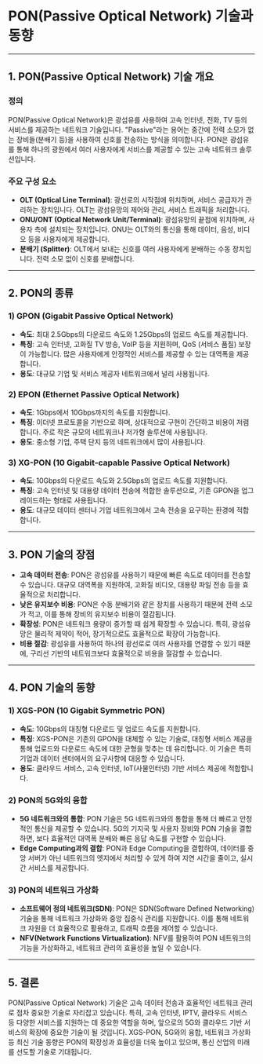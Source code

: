 # PON(Passive Optical Network) 기술과 동향

---

## 1. PON(Passive Optical Network) 기술 개요

### 정의
PON(Passive Optical Network)은 광섬유를 사용하여 고속 인터넷, 전화, TV 등의 서비스를 제공하는 네트워크 기술입니다. "Passive"라는 용어는 중간에 전력 소모가 없는 장비들(분배기 등)을 사용하여 신호를 전송하는 방식을 의미합니다. PON은 광섬유를 통해 하나의 광원에서 여러 사용자에게 서비스를 제공할 수 있는 고속 네트워크 솔루션입니다.

### 주요 구성 요소
- **OLT (Optical Line Terminal)**: 광선로의 시작점에 위치하며, 서비스 공급자가 관리하는 장치입니다. OLT는 광섬유망의 제어와 관리, 서비스 트래픽을 처리합니다.
- **ONU/ONT (Optical Network Unit/Terminal)**: 광섬유망의 끝점에 위치하며, 사용자 측에 설치되는 장치입니다. ONU는 OLT와의 통신을 통해 데이터, 음성, 비디오 등을 사용자에게 제공합니다.
- **분배기 (Splitter)**: OLT에서 보내는 신호를 여러 사용자에게 분배하는 수동 장치입니다. 전력 소모 없이 신호를 분배합니다.

---

## 2. PON의 종류

### 1) GPON (Gigabit Passive Optical Network)
- **속도**: 최대 2.5Gbps의 다운로드 속도와 1.25Gbps의 업로드 속도를 제공합니다.
- **특징**: 고속 인터넷, 고화질 TV 방송, VoIP 등을 지원하며, QoS (서비스 품질) 보장이 가능합니다. 많은 사용자에게 안정적인 서비스를 제공할 수 있는 대역폭을 제공합니다.
- **용도**: 대규모 기업 및 서비스 제공자 네트워크에서 널리 사용됩니다.

### 2) EPON (Ethernet Passive Optical Network)
- **속도**: 1Gbps에서 10Gbps까지의 속도를 지원합니다.
- **특징**: 이더넷 프로토콜을 기반으로 하며, 상대적으로 구현이 간단하고 비용이 저렴합니다. 주로 작은 규모의 네트워크나 저가형 솔루션에 사용됩니다.
- **용도**: 중소형 기업, 주택 단지 등의 네트워크에서 많이 사용됩니다.

### 3) XG-PON (10 Gigabit-capable Passive Optical Network)
- **속도**: 10Gbps의 다운로드 속도와 2.5Gbps의 업로드 속도를 지원합니다.
- **특징**: 고속 인터넷 및 대용량 데이터 전송에 적합한 솔루션으로, 기존 GPON을 업그레이드하는 형태로 사용됩니다.
- **용도**: 대규모 데이터 센터나 기업 네트워크에서 고속 전송을 요구하는 환경에 적합합니다.

---

## 3. PON 기술의 장점

- **고속 데이터 전송**: PON은 광섬유를 사용하기 때문에 빠른 속도로 데이터를 전송할 수 있습니다. 대규모 대역폭을 지원하여, 고화질 비디오, 대용량 파일 전송 등을 효율적으로 처리합니다.
- **낮은 유지보수 비용**: PON은 수동 분배기와 같은 장치를 사용하기 때문에 전력 소모가 적고, 이를 통해 장비의 유지보수 비용이 절감됩니다.
- **확장성**: PON은 네트워크 용량이 증가할 때 쉽게 확장할 수 있습니다. 특히, 광섬유망은 물리적 제약이 적어, 장기적으로도 효율적으로 확장이 가능합니다.
- **비용 절감**: 광섬유를 사용하여 하나의 광선로로 여러 사용자를 연결할 수 있기 때문에, 구리선 기반의 네트워크보다 효율적으로 비용을 절감할 수 있습니다.

---

## 4. PON 기술의 동향

### 1) XGS-PON (10 Gigabit Symmetric PON)
- **속도**: 10Gbps의 대칭형 다운로드 및 업로드 속도를 지원합니다.
- **특징**: XGS-PON은 기존의 GPON을 대체할 수 있는 기술로, 대칭형 서비스 제공을 통해 업로드와 다운로드 속도에 대한 균형을 맞추는 데 유리합니다. 이 기술은 특히 기업과 데이터 센터에서의 요구사항에 대응할 수 있습니다.
- **용도**: 클라우드 서비스, 고속 인터넷, IoT(사물인터넷) 기반 서비스 제공에 적합합니다.

### 2) PON의 5G와의 융합
- **5G 네트워크와의 통합**: PON 기술은 5G 네트워크와의 통합을 통해 더 빠르고 안정적인 통신을 제공할 수 있습니다. 5G의 기지국 및 사용자 장비와 PON 기술을 결합하면, 보다 효율적인 대역폭 분배와 빠른 응답 속도를 구현할 수 있습니다.
- **Edge Computing과의 결합**: PON과 Edge Computing을 결합하여, 데이터를 중앙 서버가 아닌 네트워크의 엣지에서 처리할 수 있게 하여 지연 시간을 줄이고, 실시간 서비스를 제공합니다.

### 3) PON의 네트워크 가상화
- **소프트웨어 정의 네트워크(SDN)**: PON은 SDN(Software Defined Networking) 기술을 통해 네트워크 가상화와 중앙 집중식 관리를 지원합니다. 이를 통해 네트워크 자원을 더 효율적으로 활용하고, 트래픽 흐름을 제어할 수 있습니다.
- **NFV(Network Functions Virtualization)**: NFV를 활용하여 PON 네트워크의 기능을 가상화하고, 네트워크 관리의 효율성을 높일 수 있습니다.

---

## 5. 결론
PON(Passive Optical Network) 기술은 고속 데이터 전송과 효율적인 네트워크 관리로 점차 중요한 기술로 자리잡고 있습니다. 특히, 고속 인터넷, IPTV, 클라우드 서비스 등 다양한 서비스를 지원하는 데 중요한 역할을 하며, 앞으로의 5G와 클라우드 기반 서비스의 확장에 중요한 기술이 될 것입니다. XGS-PON, 5G와의 융합, 네트워크 가상화 등 최신 기술 동향은 PON의 확장성과 효율성을 더욱 높이고 있으며, 통신 산업의 미래를 선도할 기술로 기대됩니다.
